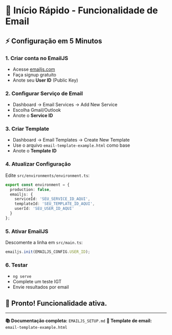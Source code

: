 # 🚀 Início Rápido - Funcionalidade de Email

## ⚡ Configuração em 5 Minutos

### 1. Criar conta no EmailJS
- Acesse [emailjs.com](https://www.emailjs.com/)
- Faça signup gratuito
- Anote seu **User ID** (Public Key)

### 2. Configurar Serviço de Email
- Dashboard → Email Services → Add New Service
- Escolha Gmail/Outlook
- Anote o **Service ID**

### 3. Criar Template
- Dashboard → Email Templates → Create New Template
- Use o arquivo `email-template-example.html` como base
- Anote o **Template ID**

### 4. Atualizar Configuração
Edite `src/environments/environment.ts`:

```typescript
export const environment = {
  production: false,
  emailjs: {
    serviceId: 'SEU_SERVICE_ID_AQUI',
    templateId: 'SEU_TEMPLATE_ID_AQUI', 
    userId: 'SEU_USER_ID_AQUI'
  }
};
```

### 5. Ativar EmailJS
Descomente a linha em `src/main.ts`:

```typescript
emailjs.init(EMAILJS_CONFIG.USER_ID);
```

### 6. Testar
- `ng serve`
- Complete um teste IGT
- Envie resultados por email

## 🎯 Pronto! Funcionalidade ativa.

---

**📚 Documentação completa:** `EMAILJS_SETUP.md`
**📧 Template de email:** `email-template-example.html`

